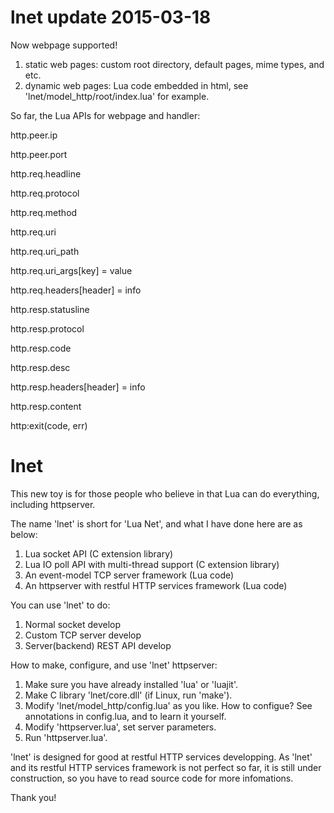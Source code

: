 # lnet update 2015-03-18
Now webpage supported!

1. static web pages: custom root directory, default pages, mime types, and etc.
2. dynamic web pages: Lua code embedded in html, see 'lnet/model_http/root/index.lua' for example.

So far, the Lua APIs for webpage and handler:

http.peer.ip

http.peer.port

http.req.headline

http.req.protocol

http.req.method

http.req.uri

http.req.uri_path

http.req.uri_args[key] = value

http.req.headers[header] = info

http.resp.statusline

http.resp.protocol

http.resp.code

http.resp.desc

http.resp.headers[header] = info

http.resp.content

http:exit(code, err)

# lnet
This new toy is for those people who believe in that Lua can do everything, including httpserver.

The name 'lnet' is short for 'Lua Net', and what I have done here are as below:

1. Lua socket API (C extension library)
2. Lua IO poll API with multi-thread support (C extension library)
3. An event-model TCP server framework (Lua code)
4. An httpserver with restful HTTP services framework (Lua code)

You can use 'lnet' to do:

1. Normal socket develop
2. Custom TCP server develop
3. Server(backend) REST API develop

How to make, configure, and use 'lnet' httpserver:

1. Make sure you have already installed 'lua' or 'luajit'.
2. Make C library 'lnet/core.dll' (if Linux, run 'make').
3. Modify 'lnet/model_http/config.lua' as you like. How to configue? See annotations in config.lua, and to learn it yourself.
4. Modify 'httpserver.lua', set server parameters.
5. Run 'httpserver.lua'.

'lnet' is designed for good at restful HTTP services developping. As 'lnet' and its restful HTTP services framework is not perfect so far, it is still under construction, so you have to read source code for more infomations.

Thank you!
